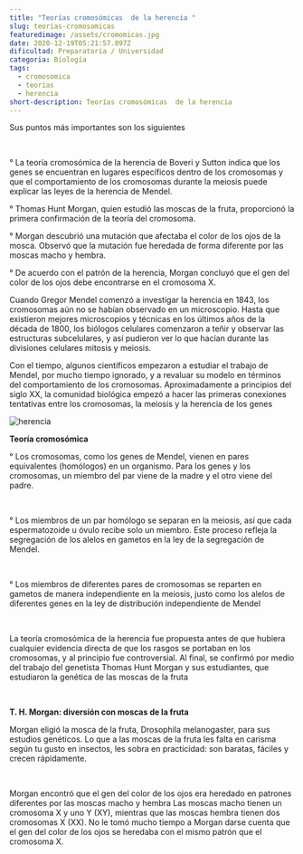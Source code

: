 ```yaml
---
title: "Teorías cromosómicas  de la herencia "
slug: teorias-cromosomicas
featuredimage: /assets/cromomicas.jpg
date: 2020-12-19T05:21:57.897Z
dificultad: Preparatoria / Universidad
categoria: Biología
tags:
  - cromosomica
  - teorias
  - herencia
short-description: Teorías cromosómicas  de la herencia
---
```

Sus puntos más importantes son los siguientes 

</br>

° La teoría cromosómica de la herencia de Boveri y Sutton indica que los genes se encuentran en lugares específicos dentro de los cromosomas y que el comportamiento de los cromosomas durante la meiosis puede explicar las leyes de la herencia de Mendel.

° Thomas Hunt Morgan, quien estudió las moscas de la fruta, proporcionó la primera confirmación de la teoría del cromosoma.

° Morgan descubrió una mutación que afectaba el color de los ojos de la mosca. Observó que la mutación fue heredada de forma diferente por las moscas macho y hembra.

° De acuerdo con el patrón de la herencia, Morgan concluyó que el gen del color de los ojos debe encontrarse en el cromosoma X.



Cuando Gregor Mendel comenzó a investigar la herencia en 1843, los cromosomas aún no se habían observado en un microscopio. Hasta que existieron mejores microscopios y técnicas en los últimos años de la década de 1800, los biólogos celulares comenzaron a teñir y observar las estructuras subcelulares, y así pudieron ver lo que hacían durante las divisiones celulares mitosis y meiosis.

Con el tiempo, algunos científicos empezaron a estudiar el trabajo de Mendel, por mucho tiempo ignorado, y a revaluar su modelo en términos del comportamiento de los cromosomas. Aproximadamente a principios del siglo XX, la comunidad biológica empezó a hacer las primeras conexiones tentativas entre los cromosomas, la meiosis y la herencia de los genes

![herencia](/assets/herencia12.png "herencia")



**Teoría cromosómica** 

° Los cromosomas, como los genes de Mendel, vienen en pares equivalentes (homólogos) en un organismo. Para los genes y los cromosomas, un miembro del par viene de la madre y el otro viene del padre.

</br>

° Los miembros de un par homólogo se separan en la meiosis, así que cada espermatozoide u óvulo recibe solo un miembro. Este proceso refleja la segregación de los alelos en gametos en la ley de la segregación de Mendel.

</br>

° Los miembros de diferentes pares de cromosomas se reparten en gametos de manera independiente en la meiosis, justo como los alelos de diferentes genes en la ley de distribución independiente de Mendel

</br>

La teoría cromosómica de la herencia fue propuesta antes de que hubiera cualquier evidencia directa de que los rasgos se portaban en los cromosomas, y al principio fue controversial. Al final, se confirmó por medio del trabajo del genetista Thomas Hunt Morgan y sus estudiantes, que estudiaron la genética de las moscas de la fruta

</br>

**T. H. Morgan: diversión con moscas de la fruta**

Morgan eligió la mosca de la fruta, Drosophila melanogaster, para sus estudios genéticos. Lo que a las moscas de la fruta les falta en carisma según tu gusto en insectos, les sobra en practicidad: son baratas, fáciles y crecen rápidamente.

</br>

Morgan encontró que el gen del color de los ojos era heredado en patrones diferentes por las moscas macho y hembra Las moscas macho tienen un cromosoma X y uno Y (XY), mientras que las moscas hembra tienen dos cromosomas X (XX). No le tomó mucho tiempo a Morgan darse cuenta que el gen del color de los ojos se heredaba con el mismo patrón que el cromosoma X.